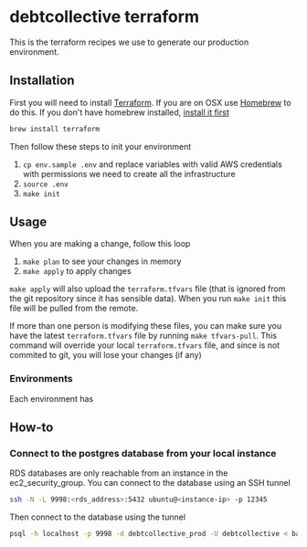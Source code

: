 # debtcollective terraform

This is the terraform recipes we use to generate our production
environment.

## Installation

First you will need to install [Terraform](https://www.terraform.io/intro/getting-started/install.html). If you are on OSX use [Homebrew](https://brew.sh/) to do this. If you don't have homebrew installed, [install it first](https://brew.sh/)

```bash
brew install terraform
```

Then follow these steps to init your environment

1. `cp env.sample .env` and replace variables with valid AWS credentials with permissions we need to create all the infrastructure
2. `source .env`
3. `make init`

## Usage

When you are making a change, follow this loop

1. `make plan` to see your changes in memory
2. `make apply` to apply changes

`make apply` will also upload the `terraform.tfvars` file (that is
ignored from the git repository since it has sensible data). When you
run `make init` this file will be pulled from the remote.

If more than one person is modifying these files, you can make sure you
have the latest `terraform.tfvars` file by running `make tfvars-pull`.
This command will override your local `terraform.tfvars` file, and since
is not commited to git, you will lose your changes (if any)

### Environments

Each environment has 

## How-to

### Connect to the postgres database from your local instance
RDS databases are only reachable from an instance in the
ec2_security_group. You can connect to the database using an SSH tunnel

```bash
ssh -N -L 9998:<rds_address>:5432 ubuntu@<instance-ip> -p 12345
```

Then connect to the database using the tunnel

```bash
psql -h localhost -p 9998 -d debtcollective_prod -U debtcollective < backup.sql
```
